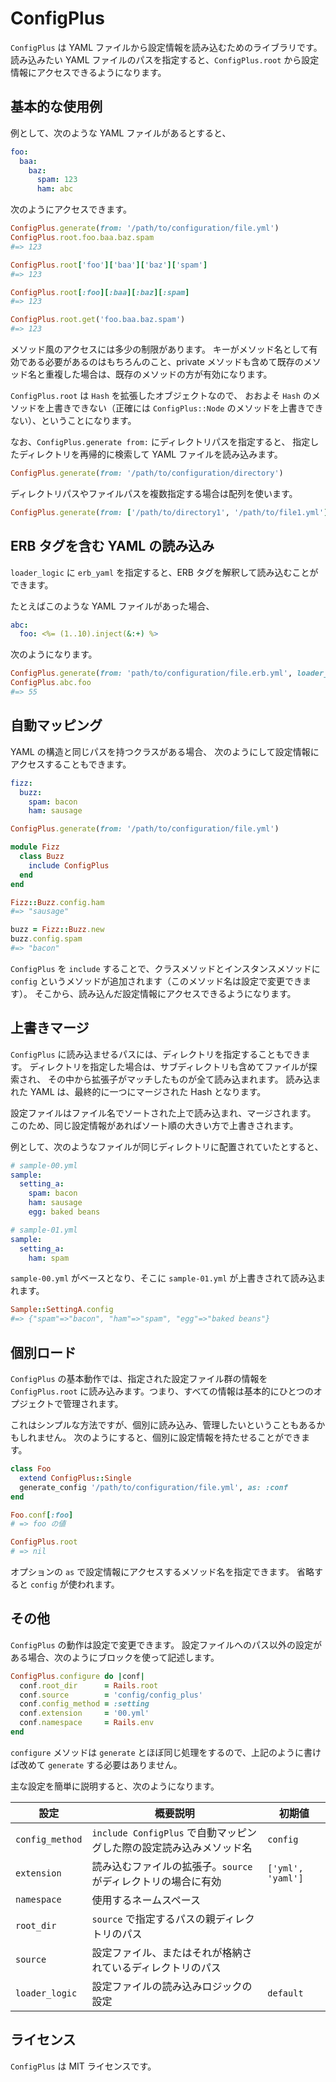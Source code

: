ConfigPlus
==================================================

`ConfigPlus` は YAML ファイルから設定情報を読み込むためのライブラリです。
読み込みたい YAML ファイルのパスを指定すると、`ConfigPlus.root` から設定情報にアクセスできるようになります。

基本的な使用例
--------------------------------------------------
例として、次のような YAML ファイルがあるとすると、

```yaml
foo:
  baa:
    baz:
      spam: 123
      ham: abc
```

次のようにアクセスできます。

```ruby
ConfigPlus.generate(from: '/path/to/configuration/file.yml')
ConfigPlus.root.foo.baa.baz.spam
#=> 123

ConfigPlus.root['foo']['baa']['baz']['spam']
#=> 123

ConfigPlus.root[:foo][:baa][:baz][:spam]
#=> 123

ConfigPlus.root.get('foo.baa.baz.spam')
#=> 123
```

メソッド風のアクセスには多少の制限があります。
キーがメソッド名として有効である必要があるのはもちろんのこと、private
メソッドも含めて既存のメソッド名と重複した場合は、既存のメソッドの方が有効になります。

`ConfigPlus.root` は `Hash` を拡張したオブジェクトなので、
おおよそ `Hash` のメソッドを上書きできない（正確には `ConfigPlus::Node`
のメソッドを上書きできない）、ということになります。

なお、`ConfigPlus.generate from:` にディレクトリパスを指定すると、
指定したディレクトリを再帰的に検索して YAML ファイルを読み込みます。

```ruby
ConfigPlus.generate(from: '/path/to/configuration/directory')
```

ディレクトリパスやファイルパスを複数指定する場合は配列を使います。

```ruby
ConfigPlus.generate(from: ['/path/to/directory1', '/path/to/file1.yml'])
```

ERB タグを含む YAML の読み込み
--------------------------------------------------
`loader_logic` に `erb_yaml` を指定すると、ERB タグを解釈して読み込むことができます。

たとえばこのような YAML ファイルがあった場合、

```yaml
abc:
  foo: <%= (1..10).inject(&:+) %>
```

次のようになります。

```ruby
ConfigPlus.generate(from: 'path/to/configuration/file.erb.yml', loader_logic: :erb_yaml)
ConfigPlus.abc.foo
#=> 55
```

自動マッピング
--------------------------------------------------
YAML の構造と同じパスを持つクラスがある場合、
次のようにして設定情報にアクセスすることもできます。

```yaml
fizz:
  buzz:
    spam: bacon
    ham: sausage
```

```ruby
ConfigPlus.generate(from: '/path/to/configuration/file.yml')

module Fizz
  class Buzz
    include ConfigPlus
  end
end

Fizz::Buzz.config.ham
#=> "sausage"

buzz = Fizz::Buzz.new
buzz.config.spam
#=> "bacon"
```

`ConfigPlus` を `include` することで、クラスメソッドとインスタンスメソッドに
`config` というメソッドが追加されます（このメソッド名は設定で変更できます）。
そこから、読み込んだ設定情報にアクセスできるようになります。

上書きマージ
--------------------------------------------------
`ConfigPlus` に読み込ませるパスには、ディレクトリを指定することもできます。
ディレクトリを指定した場合は、サブディレクトリも含めてファイルが探索され、
その中から拡張子がマッチしたものが全て読み込まれます。
読み込まれた YAML は、最終的に一つにマージされた Hash となります。

設定ファイルはファイル名でソートされた上で読み込まれ、マージされます。
このため、同じ設定情報があればソート順の大きい方で上書きされます。

例として、次のようなファイルが同じディレクトリに配置されていたとすると、

```yml
# sample-00.yml
sample:
  setting_a:
    spam: bacon
    ham: sausage
    egg: baked beans
```

```yml
# sample-01.yml
sample:
  setting_a:
    ham: spam
```

`sample-00.yml` がベースとなり、そこに `sample-01.yml` が上書きされて読み込まれます。

```ruby
Sample::SettingA.config
#=> {"spam"=>"bacon", "ham"=>"spam", "egg"=>"baked beans"}
```

個別ロード
--------------------------------------------------
`ConfigPlus` の基本動作では、指定された設定ファイル群の情報を `ConfigPlus.root`
に読み込みます。つまり、すべての情報は基本的にひとつのオプジェクトで管理されます。

これはシンプルな方法ですが、個別に読み込み、管理したいということもあるかもしれません。
次のようにすると、個別に設定情報を持たせることができます。

```ruby
class Foo
  extend ConfigPlus::Single
  generate_config '/path/to/configuration/file.yml', as: :conf
end

Foo.conf[:foo]
# => foo の値

ConfigPlus.root
# => nil
```

オプションの `as` で設定情報にアクセスするメソッド名を指定できます。
省略すると `config` が使われます。

その他
--------------------------------------------------
`ConfigPlus` の動作は設定で変更できます。
設定ファイルへのパス以外の設定がある場合、次のようにブロックを使って記述します。

```ruby
ConfigPlus.configure do |conf|
  conf.root_dir      = Rails.root
  conf.source        = 'config/config_plus'
  conf.config_method = :setting
  conf.extension     = '00.yml'
  conf.namespace     = Rails.env
end
```

`configure` メソッドは `generate` とほぼ同じ処理をするので、上記のように書けば改めて `generate` する必要はありません。

主な設定を簡単に説明すると、次のようになります。

| 設定            | 概要説明                                                             | 初期値            |
| --------------- | -------------------------------------------------------------------- | ----------------- |
| `config_method` | `include ConfigPlus` で自動マッピングした際の設定読み込みメソッド名  | `config`          |
| `extension`     | 読み込むファイルの拡張子。`source` がディレクトリの場合に有効        | `['yml', 'yaml']` |
| `namespace`     | 使用するネームスペース                                               |                   |
| `root_dir`      | `source` で指定するパスの親ディレクトリのパス                        |                   |
| `source`        | 設定ファイル、またはそれが格納されているディレクトリのパス           |                   |
| `loader_logic`  | 設定ファイルの読み込みロジックの設定                                 | `default`         |

ライセンス
--------------------------------------------------
`ConfigPlus` は MIT ライセンスです。
